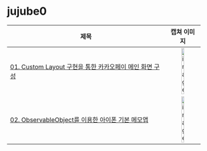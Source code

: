 # jujube0

|제목|캡쳐 이미지|
|---|:---:|
|[01. Custom Layout 구현을 통한 카카오페이 메인 화면 구성](./01-kakaopay-main/01-kakaopay-main.md)|<img width=30% alt="image" src="https://user-images.githubusercontent.com/60654009/214060192-decb711f-6c62-4030-95bc-3a52f18211ef.png">|
|[02. ObservableObject를 이용한 아이폰 기본 메모앱](./02-iphone-memo/02.md)|<img width=30% alt="image" src="https://user-images.githubusercontent.com/60654009/216044261-c6e9c7cb-ec32-41f1-b8b7-503e29fb7c08.png">|
